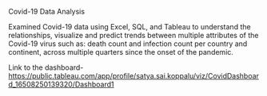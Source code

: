 Covid-19 Data Analysis

Examined Covid-19 data using Excel, SQL, and Tableau to understand the relationships, visualize and predict trends between multiple attributes of the Covid-19 virus such as: death count and infection count per country and continent, across multiple quarters since the onset of the pandemic.





Link to the dashboard- https://public.tableau.com/app/profile/satya.sai.koppalu/viz/CovidDashboard_16508250139320/Dashboard1
